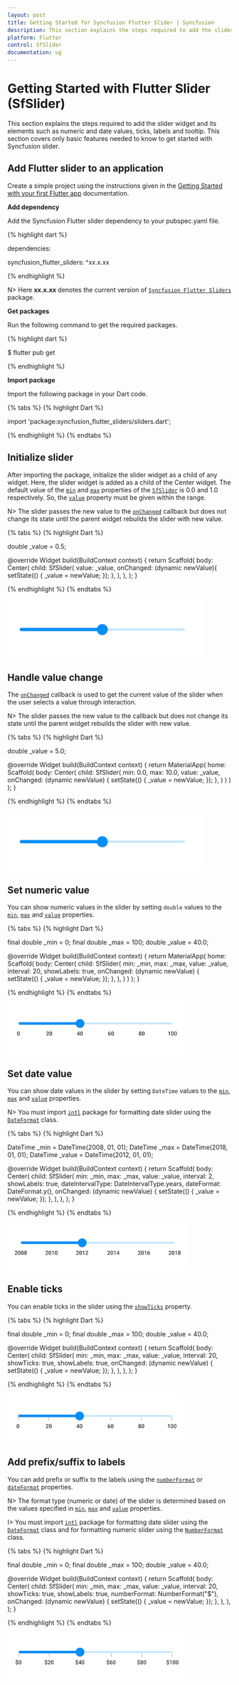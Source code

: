 ```yaml
---
layout: post
title: Getting Started for Syncfusion Flutter Slider | Syncfusion
description: This section explains the steps required to add the slider widget and its elements such as numeric and date values, ticks, labels and tooltip.
platform: Flutter
control: SfSlider
documentation: ug
---
```


# Getting Started with Flutter Slider (SfSlider)
This section explains the steps required to add the slider widget and its elements such as numeric and date values, ticks, labels and tooltip. This section covers only basic features needed to know to get started with Syncfusion slider.

## Add Flutter slider to an application
Create a simple project using the instructions given in the [Getting Started with your first Flutter app](https://flutter.dev/docs/get-started/test-drive?tab=vscode#create-app) documentation.

**Add dependency**

Add the Syncfusion Flutter slider dependency to your pubspec.yaml file.

{% highlight dart %}

dependencies:

syncfusion_flutter_sliders: ^xx.x.xx

{% endhighlight %}

N> Here **xx.x.xx** denotes the current version of [`Syncfusion Flutter Sliders`](https://pub.dev/packages/syncfusion_flutter_sliders/versions) package.

**Get packages** 

Run the following command to get the required packages.

{% highlight dart %}

$ flutter pub get

{% endhighlight %}

**Import package**

Import the following package in your Dart code.

{% tabs %}
{% highlight Dart %}

import 'package:syncfusion_flutter_sliders/sliders.dart';

{% endhighlight %}
{% endtabs %}

## Initialize slider

After importing the package, initialize the slider widget as a child of any widget. Here, the slider widget is added as a child of the Center widget. The default value of the [`min`](https://pub.dev/documentation/syncfusion_flutter_sliders/latest/sliders/SfSlider/min.html) and [`max`](https://pub.dev/documentation/syncfusion_flutter_sliders/latest/sliders/SfSlider/max.html) properties of the [`SfSlider`](https://pub.dev/documentation/syncfusion_flutter_sliders/latest/sliders/SfSlider-class.html) is 0.0 and 1.0 respectively. So, the [`value`](https://pub.dev/documentation/syncfusion_flutter_sliders/latest/sliders/SfSlider/value.html) property must be given within the range.

N> The slider passes the new value to the [`onChanged`](https://pub.dev/documentation/syncfusion_flutter_sliders/latest/sliders/SfSlider/onChanged.html) callback but does not change its state until the parent widget rebuilds the slider with new value.

{% tabs %}
{% highlight Dart %}

double _value = 0.5;

@override
Widget build(BuildContext context) {
  return Scaffold(
    body: Center(
      child: SfSlider(
        value: _value,
        onChanged: (dynamic newValue){
          setState(() {
            _value = newValue;
          });
        },
      ),
    ),
  );
}
	
{% endhighlight %}
{% endtabs %}

![Default slider](images/getting-started/default_slider.png)

## Handle value change

The [`onChanged`](https://pub.dev/documentation/syncfusion_flutter_sliders/latest/sliders/SfSlider/onChanged.html) callback is used to get the current value of the slider when the user selects a value through interaction.

N> The slider passes the new value to the callback but does not change its state until the parent widget rebuilds the slider with new value.

{% tabs %}
{% highlight Dart %}

double _value = 5.0;

@override
Widget build(BuildContext context) {
  return MaterialApp(
      home: Scaffold(
          body: Center(
              child: SfSlider(
                min: 0.0,
                max: 10.0,
                value: _value,
                onChanged: (dynamic newValue) {
                  setState(() {
                    _value = newValue;
                  });
                },
              )
          )
      )
  );
}

{% endhighlight %}
{% endtabs %}

![Handle slider](images/getting-started/handle-slider-state.png)

## Set numeric value

You can show numeric values in the slider by setting `double` values to the [`min`](https://pub.dev/documentation/syncfusion_flutter_sliders/latest/sliders/SfSlider/min.html), [`max`](https://pub.dev/documentation/syncfusion_flutter_sliders/latest/sliders/SfSlider/max.html) and [`value`](https://pub.dev/documentation/syncfusion_flutter_sliders/latest/sliders/SfSlider/value.html) properties.

{% tabs %}
{% highlight Dart %}

final double _min = 0;
final double _max = 100;
double _value = 40.0;

@override
Widget build(BuildContext context) {
  return MaterialApp(
      home: Scaffold(
          body: Center(
            child: SfSlider(
              min: _min,
              max: _max,
              value: _value,
              interval: 20,
              showLabels: true,
              onChanged: (dynamic newValue) {
                setState(() {
                  _value = newValue;
                });
              },
            ),
          )
      )
  );
}

{% endhighlight %}
{% endtabs %}

![Numeric slider](images/getting-started/numeric_slider.png)

## Set date value

You can show date values in the slider by setting `DateTime` values to the [`min`](https://pub.dev/documentation/syncfusion_flutter_sliders/latest/sliders/SfSlider/min.html), [`max`](https://pub.dev/documentation/syncfusion_flutter_sliders/latest/sliders/SfSlider/max.html) and [`value`](https://pub.dev/documentation/syncfusion_flutter_sliders/latest/sliders/SfSlider/value.html) properties.

N> You must import [`intl`](https://pub.dev/packages/intl) package for formatting date slider using the [`DateFormat`](https://pub.dev/documentation/intl/latest/intl/DateFormat-class.html) class.

{% tabs %}
{% highlight Dart %}

DateTime _min = DateTime(2008, 01, 01);
DateTime _max = DateTime(2018, 01, 01);
DateTime _value = DateTime(2012, 01, 01);

@override
Widget build(BuildContext context) {
  return Scaffold(
    body: Center(
      child: SfSlider(
        min: _min,
        max: _max,
        value: _value,
        interval: 2,
        showLabels: true,
        dateIntervalType: DateIntervalType.years,
        dateFormat: DateFormat.y(),
        onChanged: (dynamic newValue) {
          setState(() {
            _value = newValue;
          });
        },
      ),
    ),
  );
}

{% endhighlight %}
{% endtabs %}

![DateTime slider](images/getting-started/date_slider.png)

## Enable ticks

You can enable ticks in the slider using the [`showTicks`](https://pub.dev/documentation/syncfusion_flutter_sliders/latest/sliders/SfSlider/showTicks.html) property.

{% tabs %}
{% highlight Dart %}

final double _min = 0;
final double _max = 100;
double _value = 40.0;

@override
Widget build(BuildContext context) {
  return Scaffold(
    body: Center(
      child: SfSlider(
        min: _min,
        max: _max,
        value: _value,
        interval: 20,
        showTicks: true,
        showLabels: true,
        onChanged: (dynamic newValue) {
          setState(() {
            _value = newValue;
          });
        },
      ),
    ),
  );
}

{% endhighlight %}
{% endtabs %}

![Numeric slider](images/getting-started/slider_with_tick.png)

## Add prefix/suffix to labels

You can add prefix or suffix to the labels using the [`numberFormat`](https://pub.dev/documentation/syncfusion_flutter_sliders/latest/sliders/SfSlider/numberFormat.html) or [`dateFormat`](https://pub.dev/documentation/syncfusion_flutter_sliders/latest/sliders/SfSlider/dateFormat.html) properties.

N> The format type (numeric or date) of the slider is determined based on the values specified in [`min`](https://pub.dev/documentation/syncfusion_flutter_sliders/latest/sliders/SfSlider/min.html), [`max`](https://pub.dev/documentation/syncfusion_flutter_sliders/latest/sliders/SfSlider/max.html) and [`value`](https://pub.dev/documentation/syncfusion_flutter_sliders/latest/sliders/SfSlider/value.html) properties.

I> You must import [`intl`](https://pub.dev/packages/intl) package for formatting date slider using the [`DateFormat`](https://pub.dev/documentation/intl/latest/intl/DateFormat-class.html) class and for formatting numeric slider using the [`NumberFormat`](https://pub.dev/documentation/intl/latest/intl/NumberFormat-class.html) class.

{% tabs %}
{% highlight Dart %}

final double _min = 0;
final double _max = 100;
double _value = 40.0;

@override
Widget build(BuildContext context) {
  return Scaffold(
    body: Center(
      child: SfSlider(
        min: _min,
        max: _max,
        value: _value,
        interval: 20,
        showTicks: true,
        showLabels: true,
        numberFormat: NumberFormat("\$"),
        onChanged: (dynamic newValue) {
          setState(() {
            _value = newValue;
          });
        },
      ),
    ),
  );
}

{% endhighlight %}
{% endtabs %}

![Format label](images/getting-started/slider_with_formatted_label.png)
